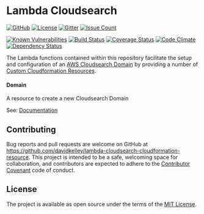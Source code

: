 # Lambda Cloudsearch

[![GitHub][github-badge]][github-url]
[![License][license-badge]][license-url]
[![Gitter][gitter-badge]][gitter-url]
[![Issue Count][issues-badge]][issues-url]

[![Known Vulnerabilities][snyk-badge]][snyk-url]
[![Build Status][travis-badge]][travis-url]
[![Coverage Status][coverage-badge]][coverage-url]
[![Code Climate][codeclimate-badge]][codeclimate-url]
[![Dependency Status][david-badge]][david-url]

The Lambda functions contained within this repository facilitate the setup and configuration of an [AWS Cloudsearch Domain](http://docs.aws.amazon.com/cloudsearch/latest/developerguide/getting-started.html) by providing a number of [Custom Cloudformation Resources](http://docs.aws.amazon.com/AWSCloudFormation/latest/UserGuide/crpg-ref.html).

#### Domain

A resource to create a new Cloudsearch Domain

See: [Documentation](docs/cloudsearch-domain.md)

## Contributing

Bug reports and pull requests are welcome on GitHub at https://github.com/davidkelley/lambda-cloudsearch-cloudformation-resource. This project is intended to be a safe, welcoming space for collaboration, and contributors are expected to adhere to the [Contributor Covenant](http://contributor-covenant.org) code of conduct.

## License

The project is available as open source under the terms of the [MIT License](http://opensource.org/licenses/MIT).

[gitter-badge]: http://img.shields.io/badge/gitter-chat-red.svg
[gitter-url]: https://gitter.im/davidkelley/lambda-cloudsearch-cloudformation-resource
[github-badge]: https://img.shields.io/badge/github-link-blue.svg
[github-url]: https://github.com/davidkelley/lambda-cloudsearch-cloudformation-resource
[license-badge]: http://img.shields.io/badge/license-MIT-yellowgreen.svg
[license-url]: #license
[snyk-badge]: https://snyk.io/test/github/davidkelley/lambda-cloudsearch-cloudformation-resource/badge.svg
[snyk-url]: https://snyk.io/test/github/davidkelley/lambda-cloudsearch-cloudformation-resource
[david-badge]: https://david-dm.org/davidkelley/lambda-cloudsearch-cloudformation-resource.svg
[david-url]: https://david-dm.org/davidkelley/lambda-cloudsearch-cloudformation-resource
[travis-badge]: https://api.travis-ci.org/davidkelley/lambda-cloudsearch-cloudformation-resource.svg
[travis-url]: https://travis-ci.org/davidkelley/lambda-cloudsearch-cloudformation-resource
[codeclimate-badge]: https://codeclimate.com/github/davidkelley/lambda-cloudsearch-cloudformation-resource/badges/gpa.svg
[codeclimate-url]: https://codeclimate.com/github/davidkelley/lambda-cloudsearch-cloudformation-resource
[coverage-badge]: https://codeclimate.com/github/davidkelley/lambda-cloudsearch-cloudformation-resource/badges/coverage.svg
[coverage-url]: https://codeclimate.com/github/davidkelley/lambda-cloudsearch-cloudformation-resource/coverage
[issues-badge]: https://codeclimate.com/github/davidkelley/lambda-cloudsearch-cloudformation-resource/badges/issue_count.svg
[issues-url]: https://codeclimate.com/github/davidkelley/lambda-cloudsearch-cloudformation-resource
